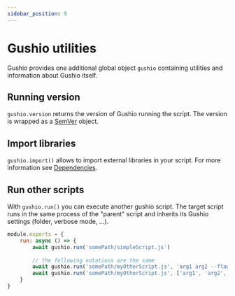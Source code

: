```yaml
---
sidebar_position: 9
---
```


# Gushio utilities

Gushio provides one additional global object `gushio` containing utilities and information about Gushio itself.

## Running version

`gushio.version` returns the version of Gushio running the script. The version is wrapped as a
[SemVer](https://www.npmjs.com/package/semver) object.

## Import libraries

`gushio.import()` allows to import external libraries in your script. For more information see
[Dependencies](../creating-script#dependencies).

## Run other scripts

With `gushio.run()` you can execute another gushio script. The target script runs in the same process of the "parent"
script and inherits its Gushio settings (folder, verbose mode, ...).
```javascript
module.exports = {
    run: async () => {
        await gushio.run('somePath/simpleScript.js')
        
        // the following notations are the same
        await gushio.run('somePath/myOtherScript.js', 'arg1 arg2 --flag "flag value 1" --other-flag')
        await gushio.run('somePath/myOtherScript.js', ['arg1', 'arg2', '--flag', 'flag value 1', '--other-flag'])
    }
}
```